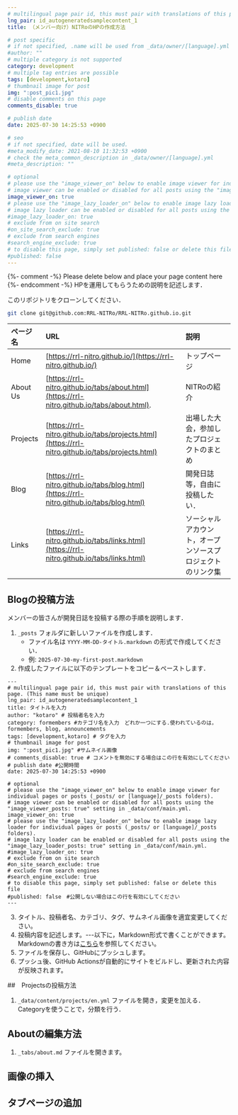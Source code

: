 ```yaml
---
# multilingual page pair id, this must pair with translations of this page. (This name must be unique)
lng_pair: id_autogeneratedsamplecontent_1
title: （メンバー向け）NITRoのHPの作成方法

# post specific
# if not specified, .name will be used from _data/owner/[language].yml
#author: ""
# multiple category is not supported
category: development
# multiple tag entries are possible
tags: [development,kotaro]
# thumbnail image for post
img: ":post_pic1.jpg"
# disable comments on this page
comments_disable: true

# publish date
date: 2025-07-30 14:25:53 +0900

# seo
# if not specified, date will be used.
#meta_modify_date: 2021-08-10 11:32:53 +0900
# check the meta_common_description in _data/owner/[language].yml
#meta_description: ""

# optional
# please use the "image_viewer_on" below to enable image viewer for individual pages or posts (_posts/ or [language]/_posts folders).
# image viewer can be enabled or disabled for all posts using the "image_viewer_posts: true" setting in _data/conf/main.yml.
image_viewer_on: true
# please use the "image_lazy_loader_on" below to enable image lazy loader for individual pages or posts (_posts/ or [language]/_posts folders).
# image lazy loader can be enabled or disabled for all posts using the "image_lazy_loader_posts: true" setting in _data/conf/main.yml.
#image_lazy_loader_on: true
# exclude from on site search
#on_site_search_exclude: true
# exclude from search engines
#search_engine_exclude: true
# to disable this page, simply set published: false or delete this file
#published: false
---
```

{%- comment -%} Please delete below and place your page content here {%- endcomment -%}
HPを運用してもらうための説明を記述します．

このリポジトリをクローンしてください．

```bash
git clone git@github.com:RRL-NITRo/RRL-NITRo.github.io.git
```

| ページ名 | URL                                                                                           | 説明                                                       |
| :------- | :-------------------------------------------------------------------------------------------- | :--------------------------------------------------------- |
| Home     | [https://rrl-nitro.github.io/](https://rrl-nitro.github.io/)                                     | トップページ                                               |
| About Us | [https://rrl-nitro.github.io/tabs/about.html](https://rrl-nitro.github.io/tabs/about.html).      | NITRoの紹介                                                |
| Projects | [https://rrl-nitro.github.io/tabs/projects.html](https://rrl-nitro.github.io/tabs/projects.html) | 出場した大会，参加したプロジェクトのまとめ                 |
| Blog     | [https://rrl-nitro.github.io/tabs/blog.html](https://rrl-nitro.github.io/tabs/blog.html)         | 開発日誌等，自由に投稿したい．                             |
| Links    | [https://rrl-nitro.github.io/tabs/links.html](https://rrl-nitro.github.io/tabs/links.html)       | ソーシャルアカウント，オープンソースプロジェクトのリンク集 |

## Blogの投稿方法

メンバーの皆さんが開発日誌を投稿する際の手順を説明します．

1. `_posts` フォルダに新しいファイルを作成します．
   - ファイル名は `YYYY-MM-DD-タイトル.markdown` の形式で作成してください．
   - 例: `2025-07-30-my-first-post.markdown`
2. 作成したファイルに以下のテンプレートをコピー＆ペーストします．

```text
---
# multilingual page pair id, this must pair with translations of this page. (This name must be unique)
lng_pair: id_autogeneratedsamplecontent_1
title: タイトルを入力
author: "kotaro" # 投稿者名を入力
category: formembers #カテゴリ名を入力　どれか一つにする.使われているのは，formembers, blog, announcements
tags: [development,kotaro] # タグを入力
# thumbnail image for post
img: ":post_pic1.jpg" #サムネイル画像
# comments_disable: true # コメントを無効にする場合はこの行を有効にしてください
# publish date #公開時間
date: 2025-07-30 14:25:53 +0900 

# optional
# please use the "image_viewer_on" below to enable image viewer for individual pages or posts (_posts/ or [language]/_posts folders).
# image viewer can be enabled or disabled for all posts using the "image_viewer_posts: true" setting in _data/conf/main.yml.
image_viewer_on: true
# please use the "image_lazy_loader_on" below to enable image lazy loader for individual pages or posts (_posts/ or [language]/_posts folders).
# image lazy loader can be enabled or disabled for all posts using the "image_lazy_loader_posts: true" setting in _data/conf/main.yml.
#image_lazy_loader_on: true
# exclude from on site search
#on_site_search_exclude: true
# exclude from search engines
#search_engine_exclude: true
# to disable this page, simply set published: false or delete this file
#published: false　#公開しない場合はこの行を有効にしてください
---
```

3. タイトル、投稿者名、カテゴリ、タグ、サムネイル画像を適宜変更してください。
4. 投稿内容を記述します。---以下に，Markdown形式で書くことができます。Markdownの書き方は[こちら](https://www.markdownguide.org/basic-syntax/)を参照してください。
5. ファイルを保存し、GitHubにプッシュします。
6. プッシュ後、GitHub Actionsが自動的にサイトをビルドし、更新された内容が反映されます。

##　Projectsの投稿方法
1. `_data/content/projects/en.yml` ファイルを開き，変更を加える．Categoryを使うことで，分類を行う．
## Aboutの編集方法

1. `_tabs/about.md` ファイルを開きます。

## 画像の挿入

## タブページの追加

<!-- {%- include util/auto-content-generator.liquid -%} -->

<!-- outline-start -->

<!-- {{ website_info_text_first }} -->

<!-- outline-end -->

<!-- {{ website_info_text_second }} -->
